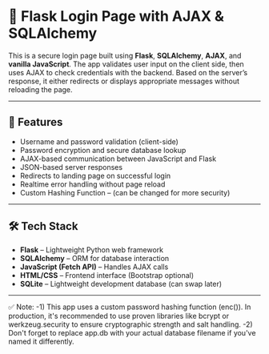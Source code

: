 # 🔐 Flask Login Page with AJAX & SQLAlchemy 

This is a secure login page built using **Flask**, **SQLAlchemy**, **AJAX**, and **vanilla JavaScript**. The app validates user input on the client side, then uses AJAX to check credentials with the backend. 
Based on the server’s response, it either redirects or displays appropriate messages without reloading the page.

---

## 🚀 Features

- Username and password validation (client-side)
- Password encryption and secure database lookup
- AJAX-based communication between JavaScript and Flask
- JSON-based server responses
- Redirects to landing page on successful login
- Realtime error handling without page reload
- Custom Hashing Function – (can be changed for more security)

---

## 🛠️ Tech Stack

- **Flask** – Lightweight Python web framework  
- **SQLAlchemy** – ORM for database interaction  
- **JavaScript (Fetch API)** – Handles AJAX calls  
- **HTML/CSS** – Frontend interface (Bootstrap optional)  
- **SQLite** – Lightweight development database (can swap later)

---

✅ Note: -1) This app uses a custom password hashing function (enc()). In production, it's recommended to use proven libraries like bcrypt or werkzeug.security to ensure cryptographic strength and salt handling.
          -2) Don't forget to replace app.db with your actual database filename if you've named it differently.
